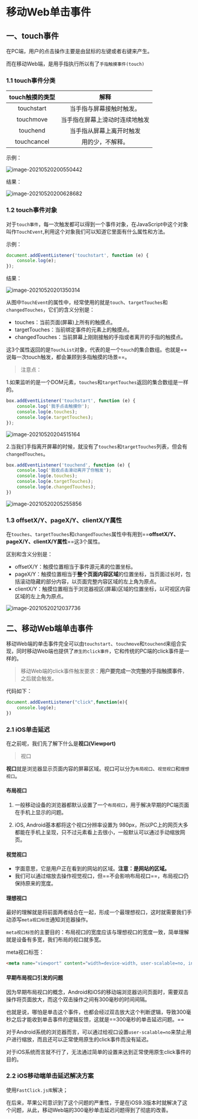 # 移动Web单击事件

## 一、touch事件

在PC端，用户的点击操作主要是由鼠标的左键或者右键来产生。

而在移动Web端，是用手指执行所以有了`手指触摸事件(touch)`

### 1.1 touch事件分类

| touch触摸的类型 |              解释              |
| :-------------: | :----------------------------: |
|   touchstart    |    当手指与屏幕接触时触发。    |
|    touchmove    | 当手指在屏幕上滑动时连续地触发 |
|    touchend     |    当手指从屏幕上离开时触发    |
|   touchcancel   |        用的少，不解释。        |

示例：

![image-20210520200550442](C:\Users\YYY\AppData\Roaming\Typora\typora-user-images\image-20210520200550442.png)

结果：

![image-20210520200628682](C:\Users\YYY\AppData\Roaming\Typora\typora-user-images\image-20210520200628682.png)

### 1.2 touch事件对象

​		对于`touch事件`，每一次触发都可以得到一个事件对象，在JavaScript中这个对象叫作`TouchEvent`,利用这个对象我们可以知道它里面有什么属性和方法。

示例：

```javascript
document.addEventListener('touchstart', function (e) {
    console.log(e);
});
```

结果：

![image-20210520201350314](C:\Users\YYY\AppData\Roaming\Typora\typora-user-images\image-20210520201350314.png)

​		从图中`TouchEvent`的属性中，经常使用的就是`touch`、`targetTouches`和`changedTouches`，它们的含义分别是：

- touches：当前页面(屏幕)上所有的触摸点。
- targetTouches：当前绑定事件的元素上的触摸点。
- changedTouches：当前屏幕上刚刚接触的手指或者离开的手指的触摸点。

这3个属性返回的是`TouchList`对象，代表的是一个`touch`的集合数组。也就是==说每一次touch触发，都会兼顾到多指触摸的场景==。

>注意点：

1.如果监听的是一个DOM元素，`touches`和`targetTouches`返回的集合数组是一样的。

```javascript
box.addEventListener('touchstart', function (e) {
    console.log('我手点击触摸你'); 
    console.log(e.touches);
    console.log(e.targetTouches);
});
```

![image-20210520204515164](C:\Users\YYY\AppData\Roaming\Typora\typora-user-images\image-20210520204515164.png)

2.当我们手指离开屏幕的时候，就没有了`touches`和`targetTouches`列表，但会有`changedTouches`。

```javascript
box.addEventListener('touchend', function (e) {
    console.log('我收点击滑动离开了你触发');
    console.log(e.touches);
    console.log(e.targetTouches);
    console.log(e.changedTouches);
})
```

![image-20210520205255856](C:\Users\YYY\AppData\Roaming\Typora\typora-user-images\image-20210520205255856.png)

### 1.3 offsetX/Y、pageX/Y、clientX/Y属性

​		在`touches`、`targetTouches`和`changedTouches`属性中有用到==**offsetX/Y、pageX/Y、clientX/Y属性**==这3个属性。

区别和含义分别是：

- offsetX/Y：触摸位置相当于事件源元素的位置坐标。
- pageX/Y：触摸位置相当于**整个页面内容区域**的位置坐标，当页面过长时，包括滚动隐藏的部分内容，以页面完整内容区域的左上角为原点。
- clientX/Y：触摸位置相当于浏览器视区(屏幕)区域的位置坐标，以可视区内容区域的左上角为原点。

![image-20210520212037736](C:\Users\YYY\AppData\Roaming\Typora\typora-user-images\image-20210520212037736.png)



## 二、移动Web端单击事件

​		移动Web端的单击事件完全可以由`touchstart`、`touchmove`和`touchend`来组合实现，同时移动Web端也提供了`原生的click事件`，它和传统的PC端的click事件是一样的。

>移动Web端的click事件触发要求：**用户要完成一次完整的手指触摸事件**，之后就会触发。

代码如下：

```javascript
document.addEventListener("click",function(e){
    console.log(e);
})
```

### 2.1 iOS单击延迟

在之前呢，我们先了解下什么是**视口(Viewport)**

> 视口

**视口**就是浏览器显示页面内容的屏幕区域。视口可以分为`布局视口`、`视觉视口`和`理想视口`。

#### 布局视口

1. 一般移动设备的浏览器都默认设置了一个`布局视口`，用于解决早期的PC端页面在手机上显示的问题。

2. iOS, Android基本都将这个视口分辨率设置为 980px，所以PC上的网页大多都能在手机上呈现，只不过元素看上去很小，一般默认可以通过手动缩放网页。

#### 视觉视口

- 字面意思，它是用户正在看到的网站的区域。**注意：是网站的区域。**
- 我们可以通过缩放去操作视觉视口，但==不会影响布局视口==，布局视口仍保持原来的宽度。

#### 理想视口

最好的理解就是将前面两者结合在一起，形成一个最理想视口，这时就需要我们手动添写`meta视口标签`通知浏览器操作。

`meta视口标签`的主要目的：布局视口的宽度应该与理想视口的宽度一致，简单理解就是设备有多宽，我们布局的视口就多宽。

meta视口标签：

```html
<meta name="viewport" content="width=device-width, user-scalable=no, initial-scale=1.0, maximum-scale=1.0, minimum-scale=1.0">
```



#### 早期布局视口引发的问题

​		因为早期布局视口的概念，Android和iOS的移动端浏览器访问页面时，需要双击操作将页面放大，而这个双击操作之间有300毫秒的时间间隔。

​		也就是说，哪怕是单击这个事件，也都会经过双击放大这个判断逻辑，导致300毫秒之后才能收到单击事件的逻辑反馈，这就是==300毫秒的单击延迟问题。==

​		对于Android系统的浏览器而言，可以通过给视口设置`user-scalable=no`来禁止用户进行缩放，而且还可以正常使用原生的click事件而没有延迟。

​		对于iOS系统而言就不行了，无法通过简单的设置来达到正常使用原生click事件的目的。

### 2.2 iOS移动端单击延迟解决方案

使用`FastClick.js库`解决；

在后来，苹果公司意识到了这个问题的严重性，于是在iOS9.3版本时就解决了这个问题，从此，移动Web端的300毫秒单击延迟问题得到了彻底的改善。


